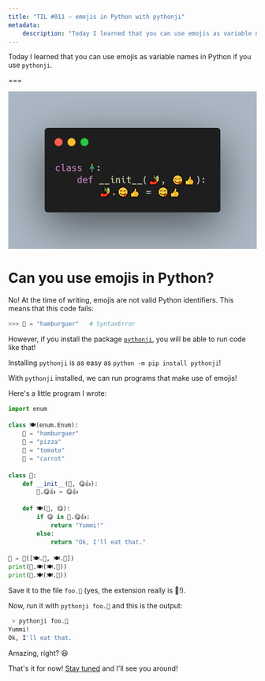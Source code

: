 ```yaml
---
title: "TIL #011 – emojis in Python with pythonji"
metadata:
    description: "Today I learned that you can use emojis as variable names in Python if you use `pythonji`."
---
```


Today I learned that you can use emojis as variable names in Python if you use `pythonji`.

===

![Snippet of Python code written with emojis.](thumbnail.webp)


# Can you use emojis in Python?

No!
At the time of writing, emojis are not valid Python identifiers.
This means that this code fails:

```py
>>> 🍔 = "hamburguer"   # SyntaxError
```

However, if you install the package [`pythonji`][pythonji],
you will be able to run code like that!

Installing `pythonji` is as easy as `python -m pip install pythonji`!

With `pythonji` installed, we can run programs that make use of emojis!

Here's a little program I wrote:

```py
import enum

class 🍽(enum.Enum):
    🍔 = "hamburguer"
    🍕 = "pizza"
    🍅 = "tomato"
    🥕 = "carrot"

class 🧍:
    def __init__(🤳, 😋👍):
        🤳.😋👍 = 😋👍

    def 🍽(🤳, 😋):
        if 😋 in 🤳.😋👍:
            return "Yummi!"
        else:
            return "Ok, I'll eat that."
            
👨 = 🧍([🍽.🍕, 🍽.🥕])
print(👨.🍽(🍽.🍕))
print(👨.🍽(🍽.🍅))
```

Save it to the file `foo.🐍` (yes, the extension really is 🐍!).

Now, run it with `pythonji foo.🐍` and this is the output:

```bash
 > pythonji foo.🐍
Yummi!
Ok, I'll eat that.
```

Amazing, right? 😆

That's it for now! [Stay tuned][subscribe] and I'll see you around!


[subscribe]: /subscribe
[pythonji]: https://github.com/gahjelle/pythonji
